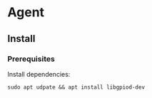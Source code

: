 # Agent

## Install

### Prerequisites

Install dependencies:

```shell
sudo apt udpate && apt install libgpiod-dev
```